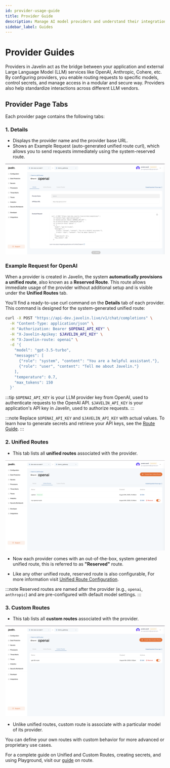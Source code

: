 ```yaml
---
id: provider-usage-guide
title: Provider Guide
description: Manage AI model providers and understand their integration in Javelin.
sidebar_label: Guides
---
```


# Provider Guides

Providers in Javelin act as the bridge between your application and external Large Language Model (LLM) services like OpenAI, Anthropic, Cohere, etc. By configuring providers, you enable routing requests to specific models, control secrets, and manage access in a modular and secure way. Providers also help standardize interactions across different LLM vendors.

## Provider Page Tabs

Each provider page contains the following tabs:

### 1. **Details**
- Displays the provider name and the provider base URL.
- Shows an Example Request (auto-generated unified route curl), which allows you to send requests immediately using the system-reserved route.

![Provider Page](/img/provider/providerPage.png)

### Example Request for OpenAI

When a provider is created in Javelin, the system **automatically provisions a unified route**, also known as a **Reserved Route**. This route allows immediate usage of the provider without additional setup and is visible under the **Unified Routes** tab.

You’ll find a ready-to-use curl command on the **Details** tab of each provider. This command is designed for the system-generated unified route:

```bash
curl -X POST "https://api-dev.javelin.live/v1/chat/completions" \
  -H "Content-Type: application/json" \
  -H "Authorization: Bearer $OPENAI_API_KEY" \
  -H "X-Javelin-Apikey: $JAVELIN_API_KEY" \
  -H "X-Javelin-route: openai" \
  -d '{
    "model": "gpt-3.5-turbo",
    "messages": [
      {"role": "system", "content": "You are a helpful assistant."},
      {"role": "user", "content": "Tell me about Javelin."}
    ],
    "temperature": 0.7,
    "max_tokens": 150
  }'
```

:::tip
`$OPENAI_API_KEY` is your LLM provider key from OpenAI, used to authenticate requests to the OpenAI API.
`$JAVELIN_API_KEY` is your application's API key in Javelin, used to authorize requests.
:::

:::note
Replace `$OPENAI_API_KEY` and `$JAVELIN_API_KEY` with actual values. To learn how to generate secrets and retrieve your API keys, see the [Route Guide](./routeguides.md).
:::

### 2. **Unified Routes**

- This tab lists all **unified routes** associated with the provider.

![Unified Route List](/img/provider/unifiedRouteList.png)

- Now each provider comes with an out-of-the-box, system generated unified route, this is referred to as **"Reserved"** route.

- Like any other unified route, reserved route is also configurable, For more information visit [Unified Route Configuration](/javelin-core/route-configuration#unified-route).

:::note
Reserved routes are named after the provider (e.g., `openai`, `anthropic`) and are pre-configured with default model settings.
:::

### 3. **Custom Routes**

- This tab lists all **custom routes** associated with the provider.

![Custom Route List](/img/provider/customRouteList.png)

- Unlike unified routes, custom route is associate with a particular model of its provider.

You can define your own routes with custom behavior for more advanced or proprietary use cases.

For a complete guide on Unified and Custom Routes, creating secrets, and using Playground, visit our [guide](/javelin-core/routeguides.md) on route.
